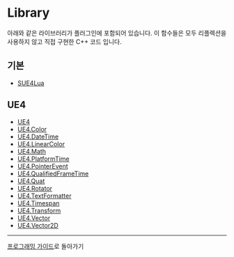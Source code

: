 
Library
=======

아래와 같은 라이브러리가 플러그인에 포함되어 있습니다.
이 함수들은 모두 리플렉션을 사용하지 않고 직접 구현한 C++ 코드 입니다.

기본
----

* [SUE4Lua](SUE4Lua_ko.md)

UE4
---

* [UE4](UE4_ko.md)
* [UE4.Color](UE4.Color_ko.md)
* [UE4.DateTime](UE4.DateTime_ko.md)
* [UE4.LinearColor](UE4.LinearColor_ko.md)
* [UE4.Math](UE4.Math_ko.md)
* [UE4.PlatformTime](UE4.PlatformTime_ko.md)
* [UE4.PointerEvent](UE4.PointerEvent_ko.md)
* [UE4.QualifiedFrameTime](UE4.QualifiedFrameTime_ko.md)
* [UE4.Quat](UE4.Quat_ko.md)
* [UE4.Rotator](UE4.Rotator_ko.md)
* [UE4.TextFormatter](UE4.TextFormatter_ko.md)
* [UE4.Timespan](UE4.Timespan_ko.md)
* [UE4.Transform](UE4.Transform_ko.md)
* [UE4.Vector](UE4.Vector_ko.md)
* [UE4.Vector2D](UE4.Vector2D_ko.md)

----------------------------------------------------
[프로그래밍 가이드](ProgrammingGuide_ko.md)로 돌아가기